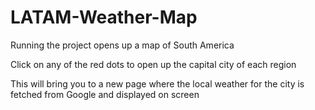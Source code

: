 # LATAM-Weather-Map
Running the project opens up a map of South America  

Click on any of the red dots to open up the capital city of each region

This will bring you to a new page where the local weather for the city is fetched from Google and displayed on screen
